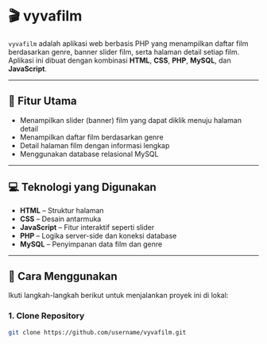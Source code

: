 # 🎬 vyvafilm

`vyvafilm` adalah aplikasi web berbasis PHP yang menampilkan daftar film berdasarkan genre, banner slider film, serta halaman detail setiap film. Aplikasi ini dibuat dengan kombinasi **HTML**, **CSS**, **PHP**, **MySQL**, dan **JavaScript**.

---

## 📁 Fitur Utama

- Menampilkan slider (banner) film yang dapat diklik menuju halaman detail
- Menampilkan daftar film berdasarkan genre
- Detail halaman film dengan informasi lengkap
- Menggunakan database relasional MySQL

---

## 💻 Teknologi yang Digunakan

- **HTML** – Struktur halaman
- **CSS** – Desain antarmuka
- **JavaScript** – Fitur interaktif seperti slider
- **PHP** – Logika server-side dan koneksi database
- **MySQL** – Penyimpanan data film dan genre

---

## 🚀 Cara Menggunakan

Ikuti langkah-langkah berikut untuk menjalankan proyek ini di lokal:

### 1. Clone Repository

```bash
git clone https://github.com/username/vyvafilm.git
